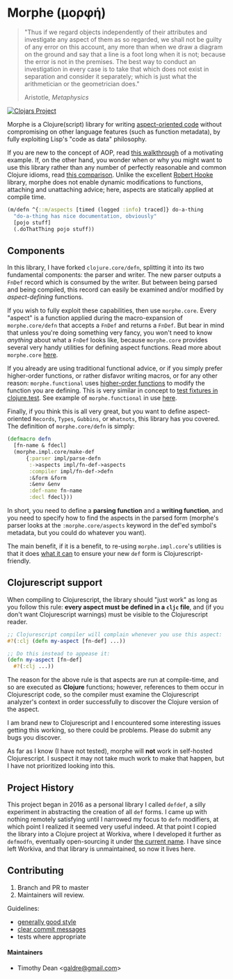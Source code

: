 # Morphe (μορφή)

> "Thus if we regard objects independently of their attributes and investigate any aspect of them as so regarded, we shall not be guilty of any error on this account, any more than when we draw a diagram on the ground and say that a line is a foot long when it is not; because the error is not in the premises. The best way to conduct an investigation in every case is to take that which does not exist in separation and consider it separately; which is just what the arithmetician or the geometrician does."
>
> Aristotle, *Metaphysics*

[![Clojars Project](https://img.shields.io/clojars/v/galdre/morphe.svg)](https://clojars.org/galdre/morphe)

Morphe is a Clojure(script) library for writing [aspect-oriented code](https://en.wikipedia.org/wiki/Aspect-oriented_programming) without compromising on other language features (such as function metadata), by fully exploiting Lisp's "code as data" philosophy.

If you are new to the concept of AOP, read [this walkthrough](docs/rationale.md) of a motivating example. If, on the other hand, you wonder when or why you might want to use this library rather than any number of perfectly reasonable and common Clojure idioms, read [this comparison](docs/clojure-idioms.md). Unlike the excellent [Robert Hooke](https://github.com/technomancy/robert-hooke) library, morphe does not enable dynamic modifications to functions, attaching and unattaching advice; here, aspects are statically applied at compile time.

```clojure
(m/defn ^{::m/aspects [timed (logged :info) traced]} do-a-thing
  "do-a-thing has nice documentation, obviously"
  [pojo stuff]
  (.doThatThing pojo stuff))
```

## Components

In this library, I have forked `clojure.core/defn`, splitting it into its two fundamental components: the parser and writer. The new parser outputs a `FnDef` record which is consumed by the writer. But between being parsed and being compiled, this record can easily be examined and/or modified by *aspect-defining* functions.

If you wish to fully exploit these capabilities, then use `morphe.core`. Every "aspect" is a function applied during the macro-expansion of `morphe.core/defn` that accepts a `FnDef` and returns a `FnDef`. But bear in mind that unless you're doing something very fancy, you won't need to know *anything* about what a `FnDef` looks like, because `morphe.core` provides several very handy utilities for defining aspect functions. Read more about `morphe.core` [here](docs/core.md).

If you already are using traditional functional advice, or if you simply prefer higher-order functions, or rather disfavor writing macros, or for any other reason: `morphe.functional` uses [higher-order functions](https://en.wikipedia.org/wiki/Higher-order_function) to modify the function you are defining. This is very similar in concept to [test fixtures in clojure.test](https://clojure.github.io/clojure/clojure.test-api.html#clojure.test/use-fixtures). See example of `morphe.functional` in use [here](test/morphe/functional_test.cljc).

Finally, if you think this is all very great, but you want to define aspect-oriented `Records`, `Types`, `Gubbins`, or `Whatnots`, this library has you covered. The definition of `morphe.core/defn` is simply:

```Clojure
(defmacro defn
  [fn-name & fdecl]
  (morphe.impl.core/make-def
      {:parser impl/parse-defn
       :->aspects impl/fn-def->aspects
       :compiler impl/fn-def->defn
       :&form &form
       :&env &env
       :def-name fn-name
       :decl fdecl}))
```

In short, you need to define a **parsing function** and a **writing function**, and you need to specify how to find the aspects in the parsed form (morphe's parser looks at the `:morphe.core/aspects` keyword in the def'ed symbol's metadata, but you could do whatever you want).

The main benefit, if it is a benefit, to re-using `morphe.impl.core`'s utilities is that it does [what it can](src/morphe/util/cljs.clj) to ensure your new `def` form is Clojurescript-friendly.

## Clojurescript support

When compiling to Clojurescript, the library should "just work" as long as you follow this rule: **every aspect must be defined in a `cljc` file**, and (if you don't want Clojurescript warnings) must be visible to the Clojurescript reader.

```Clojure
;; Clojurescript compiler will complain whenever you use this aspect:
#?(:clj (defn my-aspect [fn-def] ...))

;; Do this instead to appease it:
(defn my-aspect [fn-def]
  #?(:clj ...))
```

The reason for the above rule is that aspects are run at compile-time, and so are executed as **Clojure** functions; however, references to them occur in Clojurescript code, so the compiler must examine the Clojurescript analyzer's context in order successfully to discover the Clojure version of the aspect.

I am brand new to Clojurescript and I encountered some interesting issues getting this working, so there could be problems. Please do submit any bugs you discover.

As far as I know (I have not tested), morphe will **not** work in self-hosted Clojurescript. I suspect it may not take much work to make that happen, but I have not prioritized looking into this.

## Project History

This project began in 2016 as a personal library I called `defdef`, a silly experiment in abstracting the creation of all `def` forms. I came up with nothing remotely satisfying until I narrowed my focus to `defn` modifiers, at which point I realized it seemed very useful indeed. At that point I copied the library into a Clojure project at Workiva, where I developed it further as `defmodfn`, eventually open-sourcing it under [the current name](https://github.com/Workiva/morphe). I have since left Workiva, and that library is unmaintained, so now it lives here.

## Contributing

1. Branch and PR to master
2. Maintainers will review.

Guidelines:

 * [generally good style](https://github.com/bbatsov/clojure-style-guide)
 * [clear commit messages](https://tbaggery.com/2008/04/19/a-note-about-git-commit-messages.html)
 * tests where appropriate

#### Maintainers
- Timothy Dean <[galdre@gmail.com](mailto:galdre@gmail.com)>

